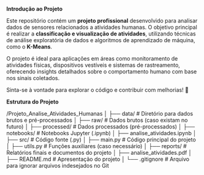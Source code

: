 **Introdução ao Projeto**

Este repositório contém um **projeto profissional** desenvolvido para analisar dados de sensores relacionados a atividades humanas. O objetivo principal é realizar a **classificação e visualização de atividades**, utilizando técnicas de análise exploratória de dados e algoritmos de aprendizado de máquina, como o **K-Means**.

O projeto é ideal para aplicações em áreas como monitoramento de atividades físicas, dispositivos vestíveis e sistemas de rastreamento, oferecendo insights detalhados sobre o comportamento humano com base nos sinais coletados.

Sinta-se à vontade para explorar o código e contribuir com melhorias! 🚀


**Estrutura do Projeto**

/Projeto_Analise_Atividades_Humanas
│
├── data/                    # Diretório para dados brutos e pré-processados
│   ├── raw/                 # Dados brutos (caso existam no futuro)
│   ├── processed/           # Dados processados (pré-processados)
│
├── notebooks/               # Notebooks Jupyter (.ipynb)
│   ├── analise_atividades.ipynb
│
├── src/                     # Código fonte (.py)
│   ├── main.py              # Código principal do projeto
│   ├── utils.py             # Funções auxiliares (caso necessário)
│
├── reports/                 # Relatórios finais e documentos do projeto
│   ├── analise_atividades.pdf
│
├── README.md                # Apresentação do projeto
│
└── .gitignore               # Arquivo para ignorar arquivos indesejados no Git
